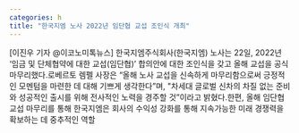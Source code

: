 ```yaml
---
categories: h
title: "한국지엠 노사 2022년 임단협 교섭 조인식 개최"
---
```

[이진우 기자 @이코노미톡뉴스] 한국지엠주식회사(한국지엠) 노사는 22일, 2022년 ‘임금 및 단체협약에 대한 교섭(임단협)’ 합의안에 대한 조인식을 갖고 올해 교섭을 공식 마무리했다.로베르토 렘펠 사장은 “올해 노사 교섭을 신속하게 마무리함으로써 긍정적인 모멘텀을 마련한 데 대해 기쁘게 생각한다”며, "차세대 글로벌 신차의 차질 없는 준비와 성공적인 출시를 위해 전사적인 노력을 경주할 것”이라고 밝혔다.한편, 올해 임단협 교섭 마무리를 통해 한국지엠은 회사의 수익성 강화를 통해 지속가능한 미래 경쟁력을 확보하는 데 중추적인 역할